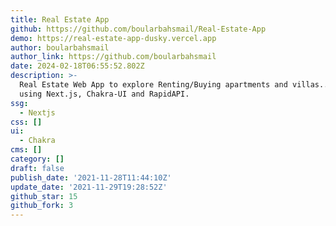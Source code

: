 ```yaml
---
title: Real Estate App
github: https://github.com/boularbahsmail/Real-Estate-App
demo: https://real-estate-app-dusky.vercel.app
author: boularbahsmail
author_link: https://github.com/boularbahsmail
date: 2024-02-18T06:55:52.802Z
description: >-
  Real Estate Web App to explore Renting/Buying apartments and villas.., Built
  using Next.js, Chakra-UI and RapidAPI.
ssg:
  - Nextjs
css: []
ui:
  - Chakra
cms: []
category: []
draft: false
publish_date: '2021-11-28T11:44:10Z'
update_date: '2021-11-29T19:28:52Z'
github_star: 15
github_fork: 3
---
```

